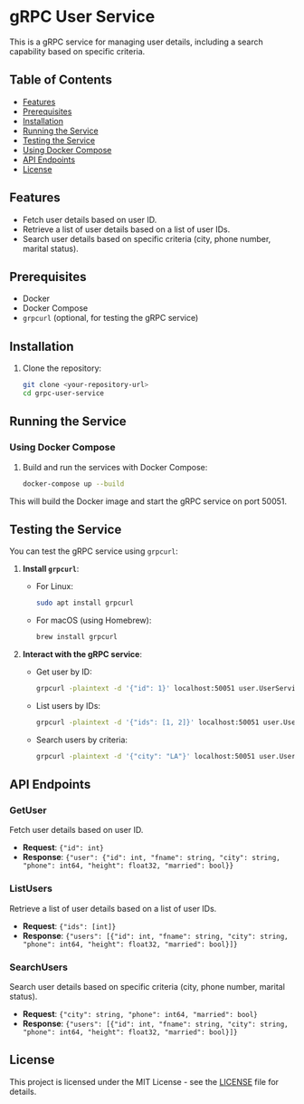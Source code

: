 # gRPC User Service

This is a gRPC service for managing user details, including a search capability based on specific criteria.

## Table of Contents
- [Features](#features)
- [Prerequisites](#prerequisites)
- [Installation](#installation)
- [Running the Service](#running-the-service)
- [Testing the Service](#testing-the-service)
- [Using Docker Compose](#using-docker-compose)
- [API Endpoints](#api-endpoints)
- [License](#license)

## Features

- Fetch user details based on user ID.
- Retrieve a list of user details based on a list of user IDs.
- Search user details based on specific criteria (city, phone number, marital status).

## Prerequisites

- Docker
- Docker Compose
- `grpcurl` (optional, for testing the gRPC service)

## Installation

1. Clone the repository:
    ```bash
    git clone <your-repository-url>
    cd grpc-user-service
    ```

## Running the Service

### Using Docker Compose


1. Build and run the services with Docker Compose:
    ```bash
    docker-compose up --build
    ```

This will build the Docker image and start the gRPC service on port 50051.

## Testing the Service

You can test the gRPC service using `grpcurl`:

1. **Install `grpcurl`**:

    - For Linux:
      ```bash
      sudo apt install grpcurl
      ```

    - For macOS (using Homebrew):
      ```bash
      brew install grpcurl
      ```

2. **Interact with the gRPC service**:

    - Get user by ID:
      ```bash
      grpcurl -plaintext -d '{"id": 1}' localhost:50051 user.UserService/GetUser
      ```

    - List users by IDs:
      ```bash
      grpcurl -plaintext -d '{"ids": [1, 2]}' localhost:50051 user.UserService/ListUsers
      ```

    - Search users by criteria:
      ```bash
      grpcurl -plaintext -d '{"city": "LA"}' localhost:50051 user.UserService/SearchUsers
      ```

## API Endpoints

### GetUser

Fetch user details based on user ID.

- **Request**: `{"id": int}`
- **Response**: `{"user": {"id": int, "fname": string, "city": string, "phone": int64, "height": float32, "married": bool}}`

### ListUsers

Retrieve a list of user details based on a list of user IDs.

- **Request**: `{"ids": [int]}`
- **Response**: `{"users": [{"id": int, "fname": string, "city": string, "phone": int64, "height": float32, "married": bool}]}`

### SearchUsers

Search user details based on specific criteria (city, phone number, marital status).

- **Request**: `{"city": string, "phone": int64, "married": bool}`
- **Response**: `{"users": [{"id": int, "fname": string, "city": string, "phone": int64, "height": float32, "married": bool}]}`

## License

This project is licensed under the MIT License - see the [LICENSE](LICENSE) file for details.
